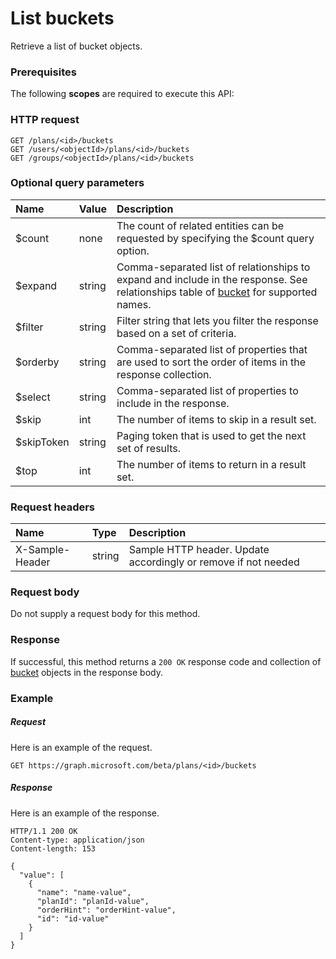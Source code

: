 # List buckets

Retrieve a list of bucket objects.
### Prerequisites
The following **scopes** are required to execute this API: 
### HTTP request
<!-- { "blockType": "ignored" } -->
```http
GET /plans/<id>/buckets
GET /users/<objectId>/plans/<id>/buckets
GET /groups/<objectId>/plans/<id>/buckets
```
### Optional query parameters
|Name|Value|Description|
|:---------------|:--------|:-------|
|$count|none|The count of related entities can be requested by specifying the $count query option.|
|$expand|string|Comma-separated list of relationships to expand and include in the response. See relationships table of [bucket](../resources/bucket.md) for supported names. |
|$filter|string|Filter string that lets you filter the response based on a set of criteria.|
|$orderby|string|Comma-separated list of properties that are used to sort the order of items in the response collection.|
|$select|string|Comma-separated list of properties to include in the response.|
|$skip|int|The number of items to skip in a result set.|
|$skipToken|string|Paging token that is used to get the next set of results.|
|$top|int|The number of items to return in a result set.|

### Request headers
| Name       | Type | Description|
|:-----------|:------|:----------|
| X-Sample-Header  | string  | Sample HTTP header. Update accordingly or remove if not needed|

### Request body
Do not supply a request body for this method.
### Response
If successful, this method returns a `200 OK` response code and collection of [bucket](../resources/bucket.md) objects in the response body.
### Example
##### Request
Here is an example of the request.
<!-- {
  "blockType": "request",
  "name": "get_buckets"
}-->
```http
GET https://graph.microsoft.com/beta/plans/<id>/buckets
```
##### Response
Here is an example of the response.
<!-- {
  "blockType": "response",
  "truncated": false,
  "@odata.type": "microsoft.graph.bucket",
  "isCollection": true
} -->
```http
HTTP/1.1 200 OK
Content-type: application/json
Content-length: 153

{
  "value": [
    {
      "name": "name-value",
      "planId": "planId-value",
      "orderHint": "orderHint-value",
      "id": "id-value"
    }
  ]
}
```

<!-- uuid: 8fcb5dbc-d5aa-4681-8e31-b001d5168d79
2015-10-25 14:57:30 UTC -->
<!-- {
  "type": "#page.annotation",
  "description": "List buckets",
  "keywords": "",
  "section": "documentation",
  "tocPath": ""
}-->